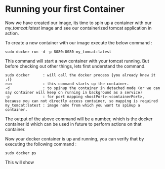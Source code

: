 # Running your first Container

Now we have created our image, its time to spin up a container with our *my_tomcat:latest* image and see our containerized tomcat application in action.

To create a new container with our image execute the below command :

```
sudo docker run -d -p 8080:8080 my_tomcat:latest
```

This command will start a new container with your tomcat running. But before checking out other things, lets first understand the command.

```
sudo docker      : will call the docker process {you already knew it ;)}
run              : this command starts up the container.
-d               : to spinup the container in detached mode (or we can say container will keep on running in background as a service)
-p               : for port mapping <hostPort>:<containerPort>, because you can not directly access container, so mapping is required
my_tomcat:latest : image name from which you want to spinup a container.
```

The output of the above command will be a number, which is the docker container id which can be used in future to perform actions on that container.

Now your docker container is up and running, you can verify that by executing the following command :

```
sudo docker ps
```

This will show 
